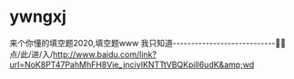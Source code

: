# ywngxj
来个你懂的填空题2020,填空题www 我只知道----------------------------🍭🍭点/此/进/入/http://www.baidu.com/link?url=NoK8PT47PahMhFH8Vie_jnciyIKNTTtVBQKpill6udK&amp;wd
